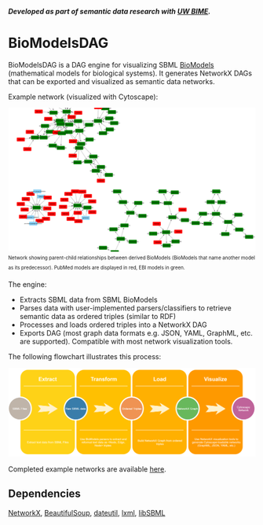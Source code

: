
_**Developed as part of semantic data research with
[UW BIME](http://bime.uw.edu/).**_

# BioModelsDAG

BioModelsDAG is a DAG engine for visualizing SBML 
[BioModels](https://www.ebi.ac.uk/biomodels/) (mathematical models for biological systems). 
It generates NetworkX DAGs that can be exported and visualized as semantic data networks.

Example network (visualized with Cytoscape):


![](BioModelsDAG/docs/images/derived_model_graph.png)
<sub><sup>
Network showing parent-child relationships between derived BioModels 
(BioModels that name another model as its predecessor).
PubMed models are displayed in red, EBI models in green.
</sup></sub>

The engine:
- Extracts SBML data from SBML BioModels
- Parses data with user-implemented parsers/classifiers to retrieve semantic data as 
ordered triples (similar to RDF)
- Processes and loads ordered triples into a NetworkX DAG
- Exports DAG (most graph data formats e.g. JSON, YAML, GraphML, etc. are supported). 
Compatible with most network visualization tools.

The following flowchart illustrates this process:

![](BioModelsDAG/docs/images/etl-flowchart.png)

Completed example networks are available [here](BioModelsDAG/examples/graphs).

## Dependencies

[NetworkX](https://networkx.github.io/), [BeautifulSoup](https://pypi.org/project/beautifulsoup4/), 
[dateutil](https://github.com/dateutil/dateutil), [lxml](https://github.com/lxml/lxml),
[libSBML](https://github.com/opencor/libsbml)